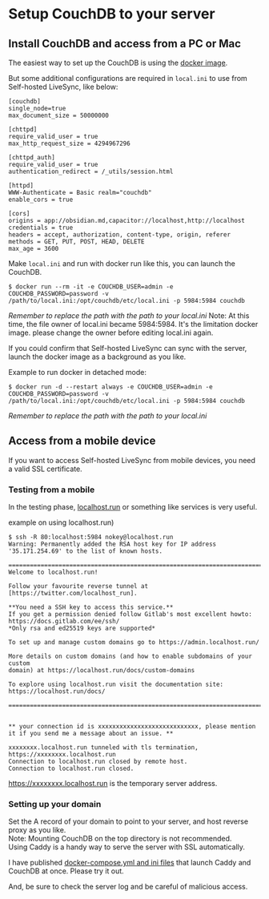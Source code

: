# Setup CouchDB to your server


## Install CouchDB and access from a PC or Mac

The easiest way to set up the CouchDB is using the [docker image]((https://hub.docker.com/_/couchdb)).

But some additional configurations are required in `local.ini` to use from Self-hosted LiveSync, like below:

```
[couchdb]
single_node=true
max_document_size = 50000000

[chttpd]
require_valid_user = true
max_http_request_size = 4294967296

[chttpd_auth]
require_valid_user = true
authentication_redirect = /_utils/session.html

[httpd]
WWW-Authenticate = Basic realm="couchdb"
enable_cors = true

[cors]
origins = app://obsidian.md,capacitor://localhost,http://localhost
credentials = true
headers = accept, authorization, content-type, origin, referer
methods = GET, PUT, POST, HEAD, DELETE
max_age = 3600
```

Make `local.ini` and run with docker run like this, you can launch the CouchDB.
```
$ docker run --rm -it -e COUCHDB_USER=admin -e COUCHDB_PASSWORD=password -v /path/to/local.ini:/opt/couchdb/etc/local.ini -p 5984:5984 couchdb
```
*Remember to replace the path with the path to your local.ini*
Note: At this time, the file owner of local.ini became 5984:5984. It's the limitation docker image. please change the owner before editing local.ini again.

If you could confirm that Self-hosted LiveSync can sync with the server, launch the docker image as a background as you like.

Example to run docker in detached mode:
```
$ docker run -d --restart always -e COUCHDB_USER=admin -e COUCHDB_PASSWORD=password -v /path/to/local.ini:/opt/couchdb/etc/local.ini -p 5984:5984 couchdb
```
*Remember to replace the path with the path to your local.ini*

## Access from a mobile device
If you want to access Self-hosted LiveSync from mobile devices, you need a valid SSL certificate.

### Testing from a mobile
In the testing phase, [localhost.run](http://localhost.run/) or something like services is very useful.

example on using localhost.run)
```
$ ssh -R 80:localhost:5984 nokey@localhost.run
Warning: Permanently added the RSA host key for IP address '35.171.254.69' to the list of known hosts.

===============================================================================
Welcome to localhost.run!

Follow your favourite reverse tunnel at [https://twitter.com/localhost_run].

**You need a SSH key to access this service.**
If you get a permission denied follow Gitlab's most excellent howto:
https://docs.gitlab.com/ee/ssh/
*Only rsa and ed25519 keys are supported*

To set up and manage custom domains go to https://admin.localhost.run/

More details on custom domains (and how to enable subdomains of your custom
domain) at https://localhost.run/docs/custom-domains

To explore using localhost.run visit the documentation site:
https://localhost.run/docs/

===============================================================================


** your connection id is xxxxxxxxxxxxxxxxxxxxxxxxxxxx, please mention it if you send me a message about an issue. **

xxxxxxxx.localhost.run tunneled with tls termination, https://xxxxxxxx.localhost.run
Connection to localhost.run closed by remote host.
Connection to localhost.run closed.
```

https://xxxxxxxx.localhost.run is the temporary server address.

### Setting up your domain

Set the A record of your domain to point to your server, and host reverse proxy as you like.  
Note: Mounting CouchDB on the top directory is not recommended.  
Using Caddy is a handy way to serve the server with SSL automatically.

I have published [docker-compose.yml and ini files](https://github.com/vrtmrz/self-hosted-livesync-server) that launch Caddy and CouchDB at once. Please try it out.

And, be sure to check the server log and be careful of malicious access.
